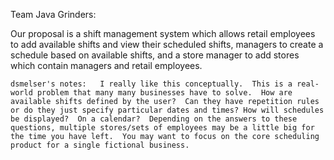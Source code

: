 Team Java Grinders:

Our proposal is a shift management system which allows retail employees to add available shifts and view their scheduled shifts, managers to create a schedule based on available shifts, 
and a store manager to add stores which contain managers and retail employees.

`dsmelser's notes:   I really like this conceptually.  This is a real-world problem that many many businesses have to solve.  How are available shifts defined by the user?  Can they have repetition rules or do they just specify particular dates and times? How will schedules be displayed?  On a calendar?  Depending on the answers to these questions, multiple stores/sets of employees may be a little big for the time you have left.  You may want to focus on the core scheduling product for a single fictional business.`
